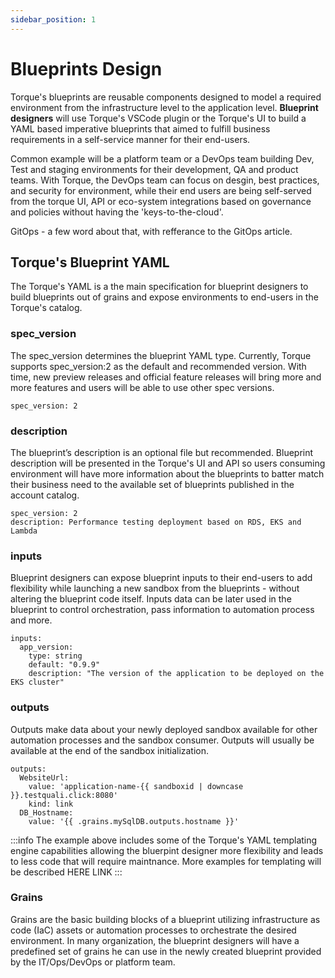 ```yaml
---
sidebar_position: 1
---
```


# Blueprints Design
Torque's blueprints are reusable components designed to model a required environment from the infrastructure level to the application level. **Blueprint designers** will use Torque's VSCode plugin or the Torque's UI to build a YAML based imperative blueprints that aimed to fulfill business requirements in a self-service manner for their end-users.

Common example will be a platform team or a DevOps team building Dev, Test and staging environments for their development, QA and product teams. With Torque, the DevOps team can focus on desgin, best practices, and security for environment, while their end users are being self-served from the torque UI, API or eco-system integrations based on governance and policies without having the 'keys-to-the-cloud'.

GitOps - a few word about that, with refferance to the GitOps article.

## Torque's Blueprint YAML
The Torque's YAML is a the main specification for blueprint designers to build blueprints out of grains and expose environments to end-users in the Torque's catalog. 

### spec_version
The spec_version determines the blueprint YAML type. Currently, Torque supports spec_version:2 as the default and recommended version. With time, new preview releases and official feature releases will bring more and more features and users will be able to use other spec versions.

```yaml"
spec_version: 2
```

### description
The blueprint’s description is an optional file but recommended. Blueprint description will be presented in the Torque's UI and API so users consuming environment will have more information about the blueprints to batter match their business need to the available set of blueprints published in the account catalog.


```yaml"
spec_version: 2
description: Performance testing deployment based on RDS, EKS and Lambda

```

### inputs
Blueprint designers can expose blueprint inputs to their end-users to add flexibility while launching a new sandbox from the blueprints - without altering the blueprint code itself. Inputs data can be later used in the blueprint to control orchestration, pass information to automation process and more.

```yaml"
inputs:
  app_version:
    type: string
    default: "0.9.9"
    description: "The version of the application to be deployed on the EKS cluster"
```

### outputs
Outputs make data about your newly deployed sandbox available for other automation processes and the sandbox consumer. Outputs will usually be available at the end of the sandbox initialization.

```yaml"
outputs:
  WebsiteUrl:
    value: 'application-name-{{ sandboxid | downcase }}.testquali.click:8080'
    kind: link
  DB_Hostname:
    value: '{{ .grains.mySqlDB.outputs.hostname }}'
```

:::info
The example above includes some of the Torque's YAML templating engine capabilities allowing the bluerpint designer more flexibility and leads to less code that will require maintnance. More examples for templating will be described HERE LINK
:::

### Grains
Grains are the basic building blocks of a blueprint utilizing infrastructure as code (IaC) assets or automation processes to orchestrate the desired environment. In many organization, the blueprint designers will have a predefined set of grains he can use in the newly created blueprint provided by the IT/Ops/DevOps or platform team. 
